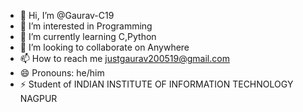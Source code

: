 - 👋 Hi, I’m @Gaurav-C19
- 👀 I’m interested in Programming
- 🌱 I’m currently learning C,Python
- 💞️ I’m looking to collaborate on Anywhere
- 📫 How to reach me justgaurav200519@gmail.com
- 😄 Pronouns: he/him
- ⚡ Student of INDIAN INSTITUTE OF INFORMATION TECHNOLOGY NAGPUR


<!---
Gaurav-C19/Gaurav-C19 is a ✨ special ✨ repository because its `README.md` (this file) appears on your GitHub profile.
You can click the Preview link to take a look at your changes.
--->
